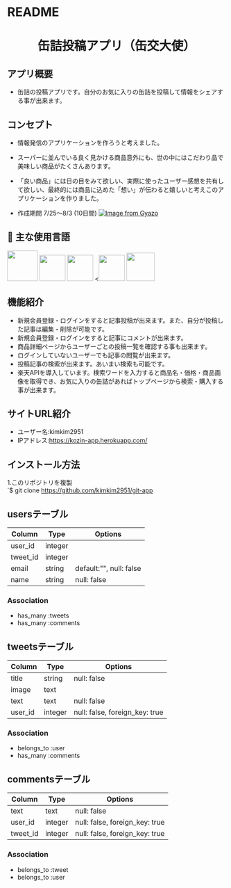 # README
<h1 align="center">缶詰投稿アプリ（缶交大使）</h1>

## アプリ概要
- 缶詰の投稿アプリです。自分のお気に入りの缶詰を投稿して情報をシェアする事が出来ます。
## コンセプト
- 情報発信のアプリケーションを作ろうと考えました。
- スーパーに並んでいる良く見かける商品意外にも、世の中にはこだわり品で美味しい商品がたくさんあります。
- 「良い商品」には日の目をみて欲しい、実際に使ったユーザー感想を共有して欲しい、最終的には商品に込めた「想い」が伝わると嬉しいと考えこのアプリケーションを作りました。

- 作成期間 7/25〜8/3 (10日間)
[![Image from Gyazo](https://i.gyazo.com/72ea2ccb18baa5b7eb6463e3eea4a2b9.gif)](https://gyazo.com/72ea2ccb18baa5b7eb6463e3eea4a2b9)


## :paperclip: 主な使用言語
<a><img src="https://user-images.githubusercontent.com/39142850/71774533-1ddf1780-2fb4-11ea-8560-753bed352838.png" width="70px;" /></a> <!-- rubyのロゴ -->
<a><img src="https://user-images.githubusercontent.com/39142850/71774548-731b2900-2fb4-11ea-99ba-565546c5acb4.png" height="60px;" /></a> <!-- RubyOnRailsのロゴ -->
<a><img src="https://user-images.githubusercontent.com/39142850/71774618-b32edb80-2fb5-11ea-9050-d5929a49e9a5.png" height="60px;" /></a> <!-- Hamlのロゴ -->
<a><<img src="https://user-images.githubusercontent.com/39142850/71774644-115bbe80-2fb6-11ea-822c-568eabde5228.png" height="60px" /></a> <!-- Scssのロゴ -->
<a><img src="https://user-images.githubusercontent.com/39142850/71774768-d064a980-2fb7-11ea-88ad-4562c59470ae.png" height="65px;" /></a> <!-- jQueryのロゴ -->


## 機能紹介
- 新規会員登録・ログインをすると記事投稿が出来ます。また、自分が投稿した記事は編集・削除が可能です。
- 新規会員登録・ログインをすると記事にコメントが出来ます。
- 商品詳細ページからユーザーごとの投稿一覧を確認する事も出来ます。
- ログインしていないユーザーでも記事の閲覧が出来ます。
- 投稿記事の検索が出来ます。あいまい検索も可能です。
- 楽天APIを導入しています。検索ワードを入力すると商品名・価格・商品画像を取得でき、お気に入りの缶詰があればトップページから検索・購入する事が出来ます。

## サイトURL紹介
- ユーザー名:kimkim2951
- IPアドレス:https://kozin-app.herokuapp.com/ 

## インストール方法
1.このリポジトリを複製<br>
`$ git clone https://github.com/kimkim2951/git-app

## usersテーブル
|Column|Type|Options|
|------|----|-------|
|user_id|integer||
|tweet_id|integer||
|email|string|default:"", null: false|
|name|string|null: false|
### Association
- has_many :tweets
- has_many :comments

## tweetsテーブル
|Column|Type|Options|
|------|----|-------|
|title|string|null: false|
|image|text||
|text|text|null: false|
|user_id|integer|null: false, foreign_key: true|
### Association
- belongs_to :user
- has_many :comments

## commentsテーブル
|Column|Type|Options|
|------|----|-------|
|text|text|null: false|
|user_id|integer|null: false, foreign_key: true|
|tweet_id|integer|null: false, foreign_key: true|
### Association
- belongs_to :tweet
- belongs_to :user
